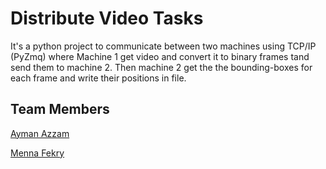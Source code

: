# Distribute Video Tasks
It's a python project to communicate between two machines using TCP/IP (PyZmq) where Machine 1 get video and convert it to binary frames tand send them to machine 2. Then machine 2 get the the bounding-boxes for each frame and write their positions in file.

## Team Members
[Ayman Azzam](https://github.com/AymanAzzam)

[Menna Fekry](https://github.com/MennaFekry)
